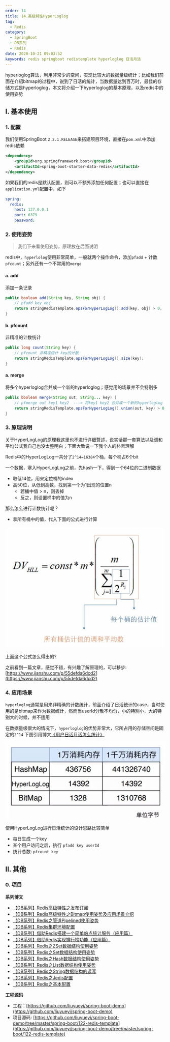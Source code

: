 ```yaml
---
order: 14
title: 14.高级特性HyperLoglog
tag: 
  - Redis
category: 
  - SpringBoot
  - DB系列
  - Redis
date: 2020-10-21 09:03:52
keywords: redis springboot redistemplate hyperloglog 日活月活
---
```


hyperloglog算法，利用非常少的空间，实现比较大的数据量级统计；比如我们前面在介绍bitmap的过程中，说到了日活的统计，当数据量达到百万时，最佳的存储方式是hyperloglog，本文将介绍一下hyperloglog的基本原理，以及redis中的使用姿势

<!-- more -->

## I. 基本使用

### 1. 配置

我们使用SpringBoot `2.2.1.RELEASE`来搭建项目环境，直接在`pom.xml`中添加redis依赖

```xml
<dependency>
    <groupId>org.springframework.boot</groupId>
    <artifactId>spring-boot-starter-data-redis</artifactId>
</dependency>
```

如果我们的redis是默认配置，则可以不额外添加任何配置；也可以直接在`application.yml`配置中，如下

```yml
spring:
  redis:
    host: 127.0.0.1
    port: 6379
    password:
```

### 2. 使用姿势

> 我们下来看使用姿势，原理放在后面说明

redis中，`hyperlolog`使用非常简单，一般就两个操作命令，添加`pfadd` + 计数`pfcount`；另外还有一个不常用的`merge`

#### a. add

添加一条记录

```java
public boolean add(String key, String obj) {
    // pfadd key obj
    return stringRedisTemplate.opsForHyperLogLog().add(key, obj) > 0;
}
```

#### b. pfcount

非精准的计数统计

```java
public long count(String key) {
    // pfcount 非精准统计 key的计数
    return stringRedisTemplate.opsForHyperLogLog().size(key);
}
```

#### a. merge

将多个hyperloglog合并成一个新的hyperloglog；感觉用的场景并不会特别多

```java
public boolean merge(String out, String... key) {
    // pfmerge out key1 key2  ---> 将key1 key2 合并成一个新的hyperloglog out
    return stringRedisTemplate.opsForHyperLogLog().union(out, key) > 0;
}
```

### 3. 原理说明

关于HyperLogLog的原理我这里也不进行详细赘述，说实话那一套算法以及调和平均公式我自己也没太整明白；下面大致说一下我个人的朴素理解

Redis中的HyperLogLog一共分了`2^14=16384`个桶，每个桶占6个bit

一个数据，塞入HyperLogLog之前，先hash一下，得到一个64位的二进制数据

- 取低14位，用来定位桶的index
- 高50位，从低到高数，找到第一个为1出现的位置n
  - 若桶中值 > n，则丢掉
  - 反之，则设置桶中的值为n

那么怎么进行计数统计呢？

- 拿所有桶中的值，代入下面的公式进行计算

![](/imgs/201021/00.jpg)

上面这个公式怎么得出的?

之前看到一篇文章，感觉不错，有兴趣了解原理的，可以移步: [https://www.jianshu.com/p/55defda6dcd2](https://www.jianshu.com/p/55defda6dcd2)

### 4. 应用场景

`hyperloglog`通常是用来非精确的计数统计，前面介绍了日活统计的case，当时使用的是bitmap来作为数据统计，然而当userId分散不均匀，小的特别小，大的特别大的时候，并不适用

在数据量级很大的情况下，`hyperloglog`的优势非常大，它所占用的存储空间是固定的`2^14`
下图引用博文[《用户日活月活怎么统计》](https://mp.weixin.qq.com/s/AvPoG8ZZM8v9lKLyuSYnHQ)

![](/imgs/201021/01.jpg)

使用HyperLogLog进行日活统计的设计思路比较简单

- 每日生成一个key
- 某个用户访问之后，执行 `pfadd key userId`
- 统计总数: `pfcount key`


## II. 其他

### 0. 项目


**系列博文**

- [【DB系列】Redis高级特性之发布订阅](https://spring.hhui.top/spring-blog/2020/10/17/201017-SpringBoot%E7%B3%BB%E5%88%97%E6%95%99%E7%A8%8BRedis%E9%AB%98%E7%BA%A7%E7%89%B9%E6%80%A7%E4%B9%8B%E5%8F%91%E5%B8%83%E8%AE%A2%E9%98%85/)
- [【DB系列】Redis高级特性之Bitmap使用姿势及应用场景介绍](https://spring.hhui.top/spring-blog/2020/10/14/201014-SpringBoot%E7%B3%BB%E5%88%97%E6%95%99%E7%A8%8BRedis%E9%AB%98%E7%BA%A7%E7%89%B9%E6%80%A7%E4%B9%8BBitmap%E4%BD%BF%E7%94%A8%E5%A7%BF%E5%8A%BF%E5%8F%8A%E5%BA%94%E7%94%A8%E5%9C%BA%E6%99%AF%E4%BB%8B%E7%BB%8D/)
- [【DB系列】Redis之管道Pipelined使用姿势](https://spring.hhui.top/spring-blog/2020/04/11/200411-SpringBoot%E7%B3%BB%E5%88%97%E6%95%99%E7%A8%8BRedis%E4%B9%8B%E7%AE%A1%E9%81%93Pipelined%E4%BD%BF%E7%94%A8%E5%A7%BF%E5%8A%BF/)
- [【DB系列】Redis集群环境配置](https://spring.hhui.top/spring-blog/2019/09/27/190927-SpringBoot%E7%B3%BB%E5%88%97%E6%95%99%E7%A8%8B%E4%B9%8BRedis%E9%9B%86%E7%BE%A4%E7%8E%AF%E5%A2%83%E9%85%8D%E7%BD%AE/)
- [【DB系列】借助Redis搭建一个简单站点统计服务（应用篇）](https://spring.hhui.top/spring-blog/2019/05/13/190513-SpringBoot%E7%B3%BB%E5%88%97%E6%95%99%E7%A8%8B%E5%BA%94%E7%94%A8%E7%AF%87%E4%B9%8B%E5%80%9F%E5%8A%A9Redis%E6%90%AD%E5%BB%BA%E4%B8%80%E4%B8%AA%E7%AE%80%E5%8D%95%E7%AB%99%E7%82%B9%E7%BB%9F%E8%AE%A1%E6%9C%8D%E5%8A%A1/)
- [【DB系列】借助Redis实现排行榜功能（应用篇）](https://spring.hhui.top/spring-blog/2018/12/25/181225-SpringBoot%E5%BA%94%E7%94%A8%E7%AF%87%E4%B9%8B%E5%80%9F%E5%8A%A9Redis%E5%AE%9E%E7%8E%B0%E6%8E%92%E8%A1%8C%E6%A6%9C%E5%8A%9F%E8%83%BD/)
- [【DB系列】Redis之ZSet数据结构使用姿势](https://spring.hhui.top/spring-blog/2018/12/12/181212-SpringBoot%E9%AB%98%E7%BA%A7%E7%AF%87Redis%E4%B9%8BZSet%E6%95%B0%E6%8D%AE%E7%BB%93%E6%9E%84%E4%BD%BF%E7%94%A8%E5%A7%BF%E5%8A%BF/)
- [【DB系列】Redis之Set数据结构使用姿势](https://spring.hhui.top/spring-blog/2018/12/11/181211-SpringBoot%E9%AB%98%E7%BA%A7%E7%AF%87Redis%E4%B9%8BSet%E6%95%B0%E6%8D%AE%E7%BB%93%E6%9E%84%E4%BD%BF%E7%94%A8%E5%A7%BF%E5%8A%BF/)
- [【DB系列】Redis之Hash数据结构使用姿势](https://spring.hhui.top/spring-blog/2018/12/02/181202-SpringBoot%E9%AB%98%E7%BA%A7%E7%AF%87Redis%E4%B9%8BHash%E6%95%B0%E6%8D%AE%E7%BB%93%E6%9E%84%E4%BD%BF%E7%94%A8%E5%A7%BF%E5%8A%BF/)
- [【DB系列】Redis之List数据结构使用姿势](https://spring.hhui.top/spring-blog/2018/11/09/181109-SpringBoot%E9%AB%98%E7%BA%A7%E7%AF%87Redis%E4%B9%8BList%E6%95%B0%E6%8D%AE%E7%BB%93%E6%9E%84%E4%BD%BF%E7%94%A8%E5%A7%BF%E5%8A%BF/)
- [【DB系列】Redis之String数据结构的读写](https://spring.hhui.top/spring-blog/2018/11/08/181108-SpringBoot%E9%AB%98%E7%BA%A7%E7%AF%87Redis%E4%B9%8BString%E6%95%B0%E6%8D%AE%E7%BB%93%E6%9E%84%E7%9A%84%E8%AF%BB%E5%86%99/)
- [【DB系列】Redis之Jedis配置](https://spring.hhui.top/spring-blog/2018/11/01/181101-SpringBoot%E9%AB%98%E7%BA%A7%E7%AF%87Redis%E4%B9%8BJedis%E9%85%8D%E7%BD%AE/)
- [【DB系列】Redis之基本配置](https://spring.hhui.top/spring-blog/2018/10/29/181029-SpringBoot%E9%AB%98%E7%BA%A7%E7%AF%87Redis%E4%B9%8B%E5%9F%BA%E6%9C%AC%E9%85%8D%E7%BD%AE/)

**工程源码**

- 工程：[https://github.com/liuyueyi/spring-boot-demo](https://github.com/liuyueyi/spring-boot-demo)
- 项目源码: [https://github.com/liuyueyi/spring-boot-demo/tree/master/spring-boot/122-redis-template](https://github.com/liuyueyi/spring-boot-demo/tree/master/spring-boot/122-redis-template)

